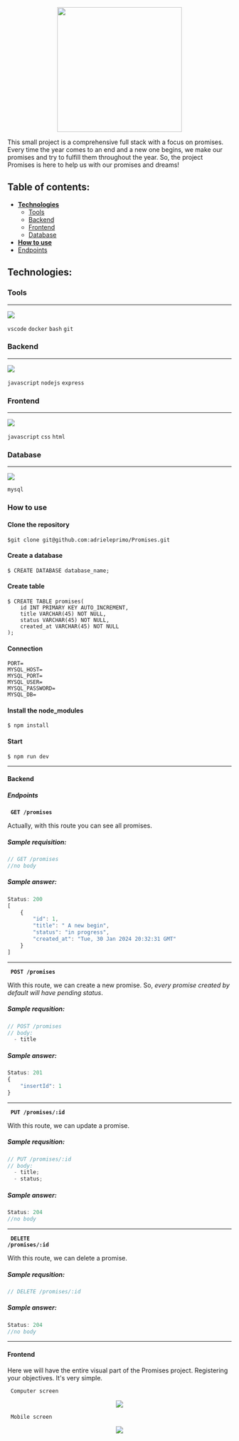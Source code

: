 <p align="center"><img align="center" width="280" src="./assets/Promises-removebg-preview(1).png#gh-dark-mode-only"/></p>

This small project is a comprehensive full stack with a focus on promises. Every time the year comes to an end and a new one begins, we make our promises and try to fulfill them throughout the year. So, the project Promises is here to help us with our promises and dreams!

## Table of contents:

- [**Technologies**](#technologies)
    - [Tools](#tools)
    - [Backend](#backend)
    - [Frontend](#frontend)
    - [Database](#database)
- [**How to use**](#how-to-use)
- [Endpoints](#endpoints)

## **Technologies**:

### **Tools**
---
<p align="left">  
  <a href="https://skillicons.dev">
    <img src="https://skillicons.dev/icons?i=vscode,docker,bash,git" />
  </a>
</p>
<p align="left">
<code>vscode</code>
<code>docker</code>
<code>bash</code>
<code>git</code>
</p>

### **Backend**
---
<p align="left">  
  <a href="https://skillicons.dev">
    <img src="https://skillicons.dev/icons?i=js,nodejs,express" />
  </a>
</p>
<p align="left">
<code>javascript</code>
<code>nodejs</code>
<code>express</code>
</p>

### **Frontend**
---
<p align="left">  
  <a href="https://skillicons.dev">
    <img src="https://skillicons.dev/icons?i=js,css,html" />
  </a>
</p>
<p align="left">
<code>javascript</code>
<code>css</code>
<code>html</code>
</p>


### **Database**
---

<p align="left">  
  <a href="https://skillicons.dev">
    <img src="https://skillicons.dev/icons?i=mysql" />
  </a>
</p>
<code>mysql</code>

### **How to use**

#### Clone the repository
```
$git clone git@github.com:adrieleprimo/Promises.git
```
#### Create a database
```
$ CREATE DATABASE database_name;
```
#### Create table
```
$ CREATE TABLE promises(
    id INT PRIMARY KEY AUTO_INCREMENT,
    title VARCHAR(45) NOT NULL,
    status VARCHAR(45) NOT NULL,
    created_at VARCHAR(45) NOT NULL
);
```
#### Connection
```
PORT=
MYSQL_HOST=
MYSQL_PORT=
MYSQL_USER=
MYSQL_PASSWORD=
MYSQL_DB=
```
#### Install the node_modules
```
$ npm install
```

#### Start
```
$ npm run dev
```
----

#### Backend
##### Endpoints

<code> **GET** **/promises**</code>

Actually, with this route you can see all promises.

##### Sample requisition:

```javascript
// GET /promises
//no body
```
##### Sample answer:

``` javascript
Status: 200
[
	{
		"id": 1,
		"title": " A new begin",
		"status": "in progress",
		"created_at": "Tue, 30 Jan 2024 20:32:31 GMT"
	}
]
```
---
<code> **POST** **/promises**</code>

With this route, we can create a new promise. So, *every promise created by default will have pending status*.

##### Sample requsition:

``` javascript
// POST /promises
// body:
  - title
```
##### Sample answer:

``` javascript
Status: 201
{
	"insertId": 1
}
```
---
<code> **PUT** **/promises/:id**</code>

With this route, we can update a promise.

##### Sample requsition:

``` javascript
// PUT /promises/:id
// body:
  - title;
  - status;
```
##### Sample answer:

``` javascript
Status: 204 
//no body
```
---
<code> **DELETE** **/promises/:id**</code>

With this route, we can delete a promise.

##### Sample requsition:

``` javascript
// DELETE /promises/:id
```
##### Sample answer:

``` javascript
Status: 204
//no body
```
---

#### Frontend
Here we will have the entire visual part of the Promises project. Registering your objectives. It's very simple.

<code> Computer screen</code>
<p align="center"><img align="center"src="./assets/Computer-screen.png"/></p>

<code> Mobile screen</code>
<p align="center"><img align="center"src="./assets/Mobile-screen.jpeg"/></p>